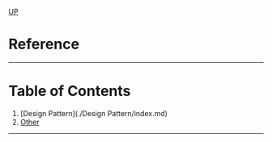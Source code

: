 [UP](../index.md)

# Reference

---
# Table of Contents
1. [Design Pattern](./Design Pattern/index.md)
2. [Other](./Other/index.md)
---